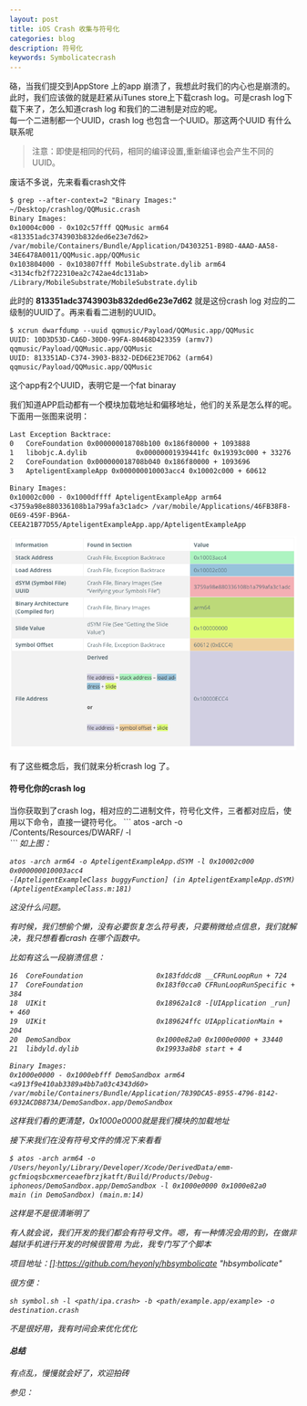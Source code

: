 ```yaml
---
layout: post
title: iOS Crash 收集与符号化
categories: blog
description: 符号化
keywords: Symbolicatecrash
---        
```

硌，当我们提交到AppStore 上的app 崩溃了，我想此时我们的内心也是崩溃的。此时，我们应该做的就是赶紧从iTunes store上下载crash log。可是crash log下载下来了，怎么知道crash log 和我们的二进制是对应的呢。               
每一个二进制都一个UUID，crash log 也包含一个UUID。那这两个UUID 有什么联系呢          
>注意：即使是相同的代码，相同的编译设置,重新编译也会产生不同的UUID。          



废话不多说，先来看看crash文件       
````
$ grep --after-context=2 "Binary Images:" ~/Desktop/crashlog/QQMusic.crash      
Binary Images:       
0x10004c000 - 0x102c57fff QQMusic arm64  <813351adc3743903b832ded6e23e7d62> /var/mobile/Containers/Bundle/Application/D4303251-B98D-4AAD-AA58-34E6478A0011/QQMusic.app/QQMusic        
0x103804000 - 0x103807fff MobileSubstrate.dylib arm64  <3134cfb2f722310ea2c742ae4dc131ab> /Library/MobileSubstrate/MobileSubstrate.dylib      
````


此时的 <b>813351adc3743903b832ded6e23e7d62</b> 就是这份crash log 对应的二级制的UUID了。再来看看二进制的UUID。
```
$ xcrun dwarfdump --uuid qqmusic/Payload/QQMusic.app/QQMusic
UUID: 10D3D53D-CA6D-30D0-99FA-80468D423359 (armv7) qqmusic/Payload/QQMusic.app/QQMusic
UUID: 813351AD-C374-3903-B832-DED6E23E7D62 (arm64) qqmusic/Payload/QQMusic.app/QQMusic
```
这个app有2个UUID，表明它是一个fat binaray


我们知道APP启动都有一个模块加载地址和偏移地址，他们的关系是怎么样的呢。下面用一张图来说明：
```
Last Exception Backtrace:
0   CoreFoundation 0x000000018708b100 0x186f80000 + 1093888
1   libobjc.A.dylib            0x00000001939441fc 0x19393c000 + 33276
2   CoreFoundation 0x000000018708b040 0x186f80000 + 1093696
3   ApteligentExampleApp 0x000000010003acc4 0x10002c000 + 60612
```

```
Binary Images:
0x10002c000 - 0x1000dffff ApteligentExampleApp arm64  <3759a98e880336108b1a799afa3c1adc> /var/mobile/Applications/46FB38F8-0E69-459F-B96A-CEEA21B77D55/ApteligentExampleApp.app/ApteligentExampleApp
```


![](/images/blog/loadAddressAndSlide.png)


有了这些概念后，我们就来分析crash log 了。



<h4>符号化你的crash log</h4>
当你获取到了crash log，相对应的二进制文件，符号化文件，三者都对应后，使用以下命令，直接一键符号化。
```
atos -arch <Binary Architecture> -o <Path to dSYM file>/Contents/Resources/DWARF/<binary image name> -l <load address> <address to symbolicate>
```
如上图：



```
atos -arch arm64 -o ApteligentExampleApp.dSYM -l 0x10002c000 0x000000010003acc4
-[ApteligentExampleClass buggyFunction] (in ApteligentExampleApp.dSYM) (ApteligentExampleClass.m:181)
```

这没什么问题。



有时候，我们想偷个懒，没有必要恢复怎么符号表，只要稍微给点信息，我们就解决，我只想看看crash 在哪个函数中。


比如有这么一段崩溃信息：
```
16  CoreFoundation                	0x183fddcd8 __CFRunLoopRun + 724
17  CoreFoundation                	0x183f0cca0 CFRunLoopRunSpecific + 384
18  UIKit                         	0x18962a1c8 -[UIApplication _run] + 460
19  UIKit                         	0x189624ffc UIApplicationMain + 204
20  DemoSandbox                   	0x1000e82a0 0x1000e0000 + 33440
21  libdyld.dylib                 	0x19933a8b8 start + 4
```


```
Binary Images:
0x1000e0000 - 0x1000ebfff DemoSandbox arm64  <a913f9e410ab3389a4bb7a03c4343d60> /var/mobile/Containers/Bundle/Application/7839DCA5-8955-4796-8142-6932ACDB873A/DemoSandbox.app/DemoSandbox
```

这样我们看的更清楚，0x1000e0000就是我们模块的加载地址


接下来我们在没有符号文件的情况下来看看

```
$ atos -arch arm64 -o /Users/heyonly/Library/Developer/Xcode/DerivedData/emm-gcfmioqsbcxmerceaefbrzjkatft/Build/Products/Debug-iphoneos/DemoSandbox.app/DemoSandbox -l 0x1000e0000 0x1000e82a0
main (in DemoSandbox) (main.m:14)
```

这样是不是很清晰明了



有人就会说，我们开发的我们都会有符号文件。嗯，有一种情况会用的到，在做非越狱手机进行开发的时候很管用
为此，我专门写了个脚本





项目地址：[]:https://github.com/heyonly/hbsymbolicate  "hbsymbolicate"



很方便：
```
sh symbol.sh -l <path/ipa.crash> -b <path/example.app/example> -o destination.crash
```

不是很好用，我有时间会来优化优化




<h4>总结</h4>

有点乱，慢慢就会好了，欢迎拍砖



参见：

[1]:https://www.apteligent.com/technical-resource/symbolicating-an-ios-crash-report/   "apteligent"
[2]:https://developer.apple.com/library/content/technotes/tn2151/_index.html</a> "apple"
[3]:https://developer.apple.com/library/content/technotes/tn2151/_index.html   "apple"